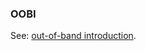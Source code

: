 ### OOBI

<p class="c8"><span>See: </span><span class="c2"><a class="c3" href="#h.tsslu4lnog0s">out-of-band introduction</a></span><span class="c0">.</span></p>